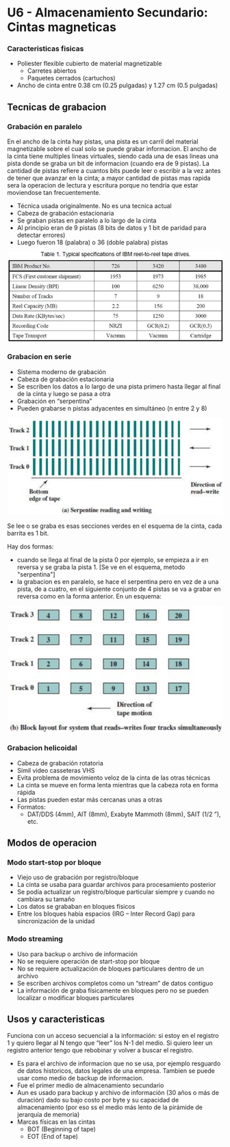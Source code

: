 # U6 - Almacenamiento Secundario: Cintas magneticas

### Caracteristicas fisicas
- Poliester flexible cubierto de material magnetizable
  - Carretes abiertos
  - Paquetes cerrados (cartuchos)
- Ancho de cinta entre 0.38 cm (0.25 pulgadas) y 1.27 cm (0.5 pulgadas)

## Tecnicas de grabacion

### Grabación en paralelo
En el ancho de la cinta hay pistas, una pista es un carril del material magnetizable sobre el cual solo se puede grabar informacion. El ancho de la cinta tiene multiples lineas virtuales, siendo cada una de esas lineas una pista donde se graba un bit de informacion (cuando era de 9 pistas). La cantidad de pistas refiere a cuantos bits puede leer o escribir a la vez antes de tener que avanzar en la cinta; a mayor cantidad de pistas mas rapida sera la operacion de lectura y escritura porque no tendria que estar moviendose tan frecuentemente.
- Técnica usada originalmente. No es una tecnica actual
- Cabeza de grabación estacionaria
- Se graban pistas en paralelo a lo largo de la cinta
- Al principio eran de 9 pistas (8 bits de datos y 1 bit de paridad para detectar errores)
- Luego fueron 18 (palabra) o 36 (doble palabra) pistas

![aaaa](../assets/U6%20-%20Almacenamiento%20secundario/img1.png)

### Grabacion en serie
- Sistema moderno de grabación
- Cabeza de grabación estacionaria
- Se escriben los datos a lo largo de una pista primero hasta llegar al final de la cinta y luego se pasa a otra
- Grabación en “serpentina”
- Pueden grabarse n pistas adyacentes en simultáneo (n entre 2 y 8)

![bbbb](../assets/U6%20-%20Almacenamiento%20secundario/img2.png)

Se lee o se graba es esas secciones verdes en el esquema de la cinta, cada barrita es 1 bit.

Hay dos formas: 
- cuando se llega al final de la pista 0 por ejemplo, se empieza a ir en reversa y se graba la pista 1. [Se ve en el esquema, metodo "serpentina"]
- la grabacion es en paralelo, se hace el serpentina pero en vez de a una pista, de a cuatro, en el siguiente conjunto de 4 pistas se va a grabar en reversa como en la forma anterior. En un esquema:

![cccc](../assets/U6%20-%20Almacenamiento%20secundario/img3.png)

### Grabacion helicoidal
- Cabeza de grabación rotatoria
- Símil video casseteras VHS
- Evita problema de movimiento veloz de la cinta de las otras técnicas
- La cinta se mueve en forma lenta mientras que la cabeza rota en forma rápida
- Las pistas pueden estar más cercanas unas a otras
- Formatos:
  - DAT/DDS (4mm), AIT (8mm), Exabyte Mammoth (8mm), SAIT (1/2 ”), etc.
 
## Modos de operacion

### Modo start-stop por bloque
- Viejo uso de grabación por registro/bloque
- La cinta se usaba para guardar archivos para procesamiento posterior
- Se podía actualizar un registro/bloque particular siempre y cuando no cambiara su tamaño
- Los datos se grababan en bloques físicos
- Entre los bloques había espacios (IRG – Inter Record Gap) para sincronización de la unidad

### Modo streaming
- Uso para backup o archivo de información
- No se requiere operación de start-stop por bloque
- No se requiere actualización de bloques particulares dentro de un archivo
- Se escriben archivos completos como un “stream” de datos contiguo
- La información de graba físicamente en bloques pero no se pueden localizar o modificar bloques particulares

## Usos y caracteristicas
Funciona con un acceso secuencial a la información: si estoy en el registro 1 y quiero llegar al N tengo que “leer” los N-1 del medio. Si quiero leer un registro anterior tengo que rebobinar y volver a buscar el registro.
- Es para el archivo de informacion que no se usa, por ejemplo resguardo de datos historicos, datos legales de una empresa. Tambien se puede usar como medio de backup de informacion.
- Fue el primer medio de almacenamiento secundario
- Aun es usado para backup y archivo de información (30 años o más de duración) dado su bajo costo por byte y su capacidad de almacenamiento (por eso ss el medio más lento de la pirámide de jerarquía de memoria)
- Marcas físicas en las cintas
  - BOT (Beginning of tape)
  - EOT (End of tape)
 
